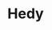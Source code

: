 ---
codehost: https://github.com/Felienne/hedy
logohandle: hedycode
sort: hedy
title: Hedy
website: https://www.hedycode.com/
---
